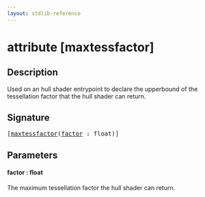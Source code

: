 ```yaml
---
layout: stdlib-reference
---
```


# attribute [maxtessfactor]

## Description

Used on an hull shader entrypoint to declare the upperbound of the tessellation factor that the hull shader can return.

## Signature

<pre>
[<a href=".html">maxtessfactor</a>(<a href=".html#decl-factor" class="code_param">factor</a> : <span class="code_keyword">float</span>)]
</pre>

## Parameters

####  <a id="decl-factor"></a>factor  : float
The maximum tessellation factor the hull shader can return.



